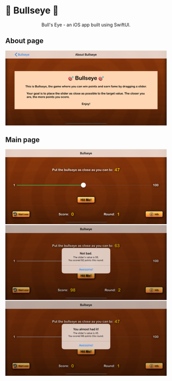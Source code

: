 # 🎯 Bullseye 🎯
<div align="center">
  Bull's Eye - an iOS app built using SwiftUI.
</div>

## About page

<p align="center">
  <img alt="About image" title="Mockup" src="https://github.com/justadlet/iOS-SwiftUI-Bullseye/blob/master/BullseyeAbout.png?raw=true" width="720"></img>
 
</p>

## Main page

<p align="center">
  <img alt="About image" title="Mockup" src="https://github.com/justadlet/iOS-SwiftUI-Bullseye/blob/master/Bullseye1.png?raw=true" width="640"></img>
  <img alt="About image" title="Mockup" src="https://github.com/justadlet/iOS-SwiftUI-Bullseye/blob/master/Bullseye0.png?raw=true" width="640"></img>
  <img alt="About image" title="Mockup" src="https://github.com/justadlet/iOS-SwiftUI-Bullseye/blob/master/Bullseye2.png?raw=true" width="640"></img>
</p>
